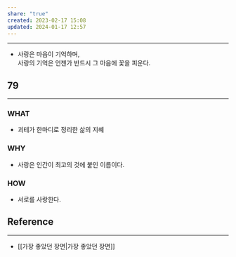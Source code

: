 ```yaml
---
share: "true"
created: 2023-02-17 15:08
updated: 2024-01-17 12:57
---
```


---
- 사랑은 마음이 기억하며,  
  사랑의 기억은 언젠가 반드시 그 마음에 꽃을 피운다.

## 79
---
### WHAT
- 괴테가 한마디로 정리한 삶의 지혜
### WHY
- 사랑은 인간이 최고의 것에 붙인 이름이다.
### HOW
- 서로를 사랑한다.

## Reference
---
- [[가장 좋았던 장면|가장 좋았던 장면]]